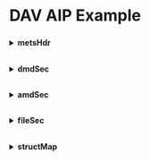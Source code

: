 # DAV AIP Example

###
<details><summary><b>metsHdr</b></summary>
  
![image](https://user-images.githubusercontent.com/87436774/148406033-72d7dccc-d73e-4695-929a-041711722582.png)

- No E-ARK required agent "SUBMITTER" registered (ROLE="OTHER" OTHERROLE="SUBMITTER" TYPE="INDIVIDUAL").
  
</details>

##
<details><summary><b>dmdSec</b></summary>
      
![image](https://user-images.githubusercontent.com/87436774/148405992-e1f3e8f9-08fb-49da-9ea9-ce4bea4b539b.png)
      
- There is a dmdSec for each document or representation. There is a corresponding amdSec for each dmdSec, containing all PREMIS events for that file.
- What is a document or representation exactly?
      
![image](https://user-images.githubusercontent.com/87436774/148406199-d7e5ca85-8f8c-41d0-8b71-f06f11e018c8.png)
  
- Is UploadedBy the same as submitter information in E-ARK?

![image](https://user-images.githubusercontent.com/87436774/148406272-a79ca10d-645f-4647-a575-cef14fbe5ff3.png)
  
- What does 'IsPreservation' mean?

![image](https://user-images.githubusercontent.com/87436774/148406316-df946f8e-318b-426b-9dff-c2a6a07dbd0b.png)
  
- How can a filesize be zero?

![image](https://user-images.githubusercontent.com/87436774/148406394-9781c817-2a35-442a-a16b-a8fd01afd6a3.png)
  
- Is the 'Internal' section similar to meemoo mediahaven metadata?

![image](https://user-images.githubusercontent.com/87436774/148406476-75c3ff40-751e-4c13-9bd9-57881eb48440.png)
  
- IsParentOf is not registered in RODA METS.

![image](https://user-images.githubusercontent.com/87436774/148406534-6e0f1911-72bc-4618-8be3-bc97b60ba7a7.png)

![image](https://user-images.githubusercontent.com/87436774/148406633-a781b70d-d7be-4dca-a812-7a9bd7b453c6.png)
  
- Is the 'Dynamic' section for metadata inherited from the original archival management system?
  
</details>

##
<details><summary><b>amdSec</b></summary>
      
![image](https://user-images.githubusercontent.com/87436774/148407963-c3d0a671-804c-4ae7-af0b-76999efbc53f.png)
  
- There is an amdSec per dmdSec - so one per document or representation.
- They all seem to be PREMIS events. Are they exclusively PREMIS events?

![image](https://user-images.githubusercontent.com/87436774/148408459-738aad12-d597-4d22-9e25-0fc0a5c07cba.png)
  
</details>

##
<details><summary><b>fileSec</b></summary>
      
![image](https://user-images.githubusercontent.com/87436774/148409112-6d4fda16-c19c-4778-b5c7-c4dd2cb7334b.png)

Example of a mets:file element:
  
```xml
<mets:file CHECKSUM="05693677e43aaa69ab8351cb578caf2b" CHECKSUMTYPE="MD5" CREATED="2020-09-25T09:49:56Z" ID="FILEID-Representation-934074b39ef54b1bb74d57a8bff3c22e8eb4ce8109784c7481871b0aea475e4fa9056c457d0a4fc4b027d76cf2b8e3ff" MIMETYPE="application/vnd.openxmlformats-officedocument.presentationml.presentation" USE="Original"/>
```
 
</details>

##
<details><summary><b>structMap</b></summary>
      
![image](https://user-images.githubusercontent.com/87436774/148409636-efd1819a-2a1e-4ff6-b027-139e7c795ad9.png)

![image](https://user-images.githubusercontent.com/87436774/148410189-388cad91-315e-49ed-b67c-486298f9e7b4.png)

- Is the original folder structure represented in here?
- The structMap references all data and metadata files pertaining to each layer of the original folder structure --> right?
  
</details>
